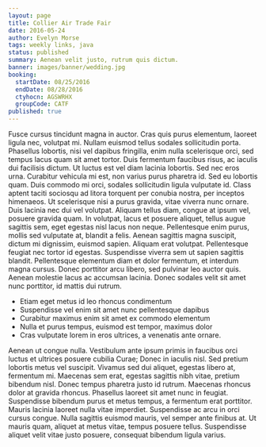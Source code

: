 ```yaml
---
layout: page
title: Collier Air Trade Fair
date: 2016-05-24
author: Evelyn Morse
tags: weekly links, java
status: published
summary: Aenean velit justo, rutrum quis dictum.
banner: images/banner/wedding.jpg
booking:
  startDate: 08/25/2016
  endDate: 08/28/2016
  ctyhocn: AGSWRHX
  groupCode: CATF
published: true
---
```

Fusce cursus tincidunt magna in auctor. Cras quis purus elementum, laoreet ligula nec, volutpat mi. Nullam euismod tellus sodales sollicitudin porta. Phasellus lobortis, nisi vel dapibus fringilla, enim nulla scelerisque orci, sed tempus lacus quam sit amet tortor. Duis fermentum faucibus risus, ac iaculis dui facilisis dictum. Ut luctus est vel diam lacinia lobortis. Sed nec eros urna. Curabitur vehicula mi est, non varius purus pharetra id. Sed eu lobortis quam.
Duis commodo mi orci, sodales sollicitudin ligula vulputate id. Class aptent taciti sociosqu ad litora torquent per conubia nostra, per inceptos himenaeos. Ut scelerisque nisi a purus gravida, vitae viverra nunc ornare. Duis lacinia nec dui vel volutpat. Aliquam tellus diam, congue at ipsum vel, posuere gravida quam. In volutpat, lacus et posuere aliquet, tellus augue sagittis sem, eget egestas nisl lacus non neque. Pellentesque enim purus, mollis sed vulputate at, blandit a felis. Aenean sagittis magna suscipit, dictum mi dignissim, euismod sapien. Aliquam erat volutpat. Pellentesque feugiat nec tortor id egestas. Suspendisse viverra sem ut sapien sagittis blandit. Pellentesque elementum diam et dolor fermentum, et interdum magna cursus. Donec porttitor arcu libero, sed pulvinar leo auctor quis. Aenean molestie lacus ac accumsan lacinia. Donec sodales velit sit amet nunc porttitor, id mattis dui rutrum.

* Etiam eget metus id leo rhoncus condimentum
* Suspendisse vel enim sit amet nunc pellentesque dapibus
* Curabitur maximus enim sit amet ex commodo elementum
* Nulla et purus tempus, euismod est tempor, maximus dolor
* Cras vulputate lorem in eros ultrices, a venenatis ante ornare.

Aenean ut congue nulla. Vestibulum ante ipsum primis in faucibus orci luctus et ultrices posuere cubilia Curae; Donec in iaculis nisl. Sed pretium lobortis metus vel suscipit. Vivamus sed dui aliquet, egestas libero at, fermentum mi. Maecenas sem erat, egestas sagittis nibh vitae, pretium bibendum nisl. Donec tempus pharetra justo id rutrum. Maecenas rhoncus dolor at gravida rhoncus. Phasellus laoreet sit amet nunc in feugiat. Suspendisse bibendum purus et metus tempus, a fermentum erat porttitor. Mauris lacinia laoreet nulla vitae imperdiet. Suspendisse ac arcu in orci cursus congue. Nulla sagittis euismod mauris, vel semper ante finibus at. Ut mauris quam, aliquet at metus vitae, tempus posuere tellus. Suspendisse aliquet velit vitae justo posuere, consequat bibendum ligula varius.
